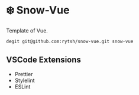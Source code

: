 # :snowflake: Snow-Vue

Template of Vue.

```sh
degit git@github.com:rytsh/snow-vue.git snow-vue
```

## VSCode Extensions

- Prettier
- Stylelint
- ESLint
